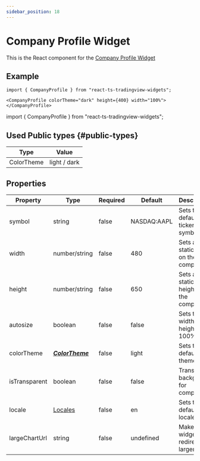 ```yaml
---
sidebar_position: 18
---
```


# Company Profile Widget

This is the React component for the [Company Profile Widget](https://www.tradingview.com/widget/symbol-profile/)

## Example

```
import { CompanyProfile } from "react-ts-tradingview-widgets";

<CompanyProfile colorTheme="dark" height={400} width="100%"></CompanyProfile>
```

import { CompanyProfile } from "react-ts-tradingview-widgets";

<CompanyProfile colorTheme="dark" height={400} width="100%"></CompanyProfile>

## Used Public types {#public-types}

| Type       | Value        |
| ---------- | ------------ |
| ColorTheme | light / dark |

## Properties

| Property      | Type                              | Required | Default     | Description                           |
| ------------- | --------------------------------- | -------- | ----------- | ------------------------------------- |
| symbol        | string                            | false    | NASDAQ:AAPL | Sets the default ticker symbol        |
| width         | number/string                     | false    | 480         | Sets a static width on the component  |
| height        | number/string                     | false    | 650         | Sets a static height on the component |
| autosize      | boolean                           | false    | false       | Sets the width and height to 100%     |
| colorTheme    | [_**ColorTheme**_](#public-types) | false    | light       | Sets the default theme                |
| isTransparent | boolean                           | false    | false       | Transparent background for component  |
| locale        | [Locales](../types/Locales.md)    | false    | en          | Sets the default locale               |
| largeChartUrl | string                            | false    | undefined   | Make widget redirect to larger chart  |
